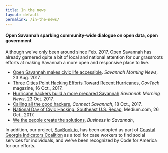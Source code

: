 ```yaml
---
title: In the news
layout: default
permalink: /in-the-news/
---
```



#### Open Savannah sparking community-wide dialogue on open data, open government

Although we've only been around since Feb. 2017, Open Savannah has already garnered quite a bit of local and national attention for our grassroots efforts at making Savannah a more open and responsive place to live.

* [Open Savannah makes civic life accessible](http://savannahnow.com/news/column/2017-08-23/papy-open-savannah-makes-civic-life-accessible). *Savannah Morning News*, 23 Aug. 2017.
* [Three Cities Point Hacking Efforts Toward Recent Hurricanes](http://www.govtech.com/civic/3-Cities-Point-Hacking-Efforts-toward-Recent-Hurricanes.html), *GovTech* magazine, 16 Oct., 2017.
* [Hurricane hackers build a more prepared Savannah](http://savannahnow.com/news/2017-10-23/hurricane-hackers-build-more-prepared-savannah) *Savannah Morning News*, 23 Oct. 2017.
* [Calling all the good hackers](https://www.connectsavannah.com/savannah/calling-all-the-good-hackers/Content?oid=5961452), *Connect Savannah*, 18 Oct., 2017.
* [National Day of Civic Hacking: Southeast U.S. Recap](https://medium.com/@robdotd/national-day-of-civic-hacking-southeast-u-s-recap-29742ca32b20), Medium.com, 26 Oct., 2017.
* [We the people create the solutions](http://savannahnow.com/news/2017-10-18/papy-we-people-create-solutions), *Business in Savannah*,

In addition, our project, [SavBook.io](https://savbook.io), has been adopted as part of [Coastal Georgia Indicators Coalition](http://coastalgaindicators.org) as a tool for case workers to find social services for individuals, and we've been recognized by Code for America for our efforts.